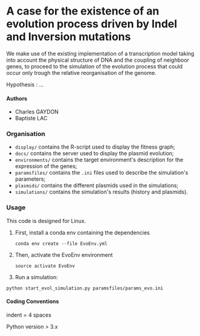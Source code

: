 

# A case for the existence of an evolution process driven by Indel and Inversion mutations

We make use of the existing implementation of a transcription model taking into account
the physical structure of DNA and the coupling of neighboor genes, to proceed to the simulation
of the evolution process that could occur only trough the relative reorganisation of the genome.

Hypothesis : ...

#### Authors

- Charles GAYDON
- Baptiste LAC

### Organisation

- `display/` contains the R-script used to display the fitness graph;
- `docs/` contains the server used to display the plasmid evolution;
- `environments/` contains the target environment's description for the expression of the genes;
- `paramsfiles/` contains the `.ini` files used to describe the simulation's parameters;
- `plasmids/` contains the different plasmids used in the simulations;
- `simulations/` contains the simulation's results (history and plasmids).


### Usage

This code is designed for Linux. 

1. First, install a conda env containing the dependencies

	`conda env create --file EvoEnv.yml`


2. Then, activate the EvoEnv environment

	`source activate EvoEnv`

3. Run a simulation:

  `python start_evol_simulation.py paramsfiles/params_evo.ini`

#### Coding Conventions

indent = 4 spaces

Python version > 3.x
